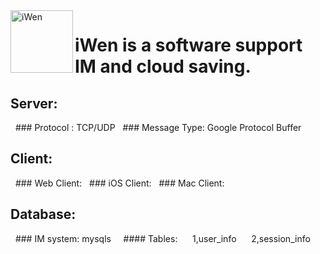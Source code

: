 <img src="https://s2.ax1x.com/2019/10/14/KSOM5j.png" width = "100" height = "100" alt="iWen" align=left />

# iWen is a software support IM and cloud saving.

## Server:
 &nbsp;&nbsp;### Protocol : TCP/UDP
 &nbsp;&nbsp;### Message Type: Google Protocol Buffer

## Client:
  &nbsp;&nbsp;### Web Client: 
  &nbsp;&nbsp;### iOS Client:
  &nbsp;&nbsp;### Mac Client:

## Database:
  &nbsp;&nbsp;### IM system: mysqls
 &nbsp;&nbsp;&nbsp; #### Tables:
 &nbsp;&nbsp;&nbsp;&nbsp; 1,user_info
 &nbsp;&nbsp;&nbsp;&nbsp; 2,session_info